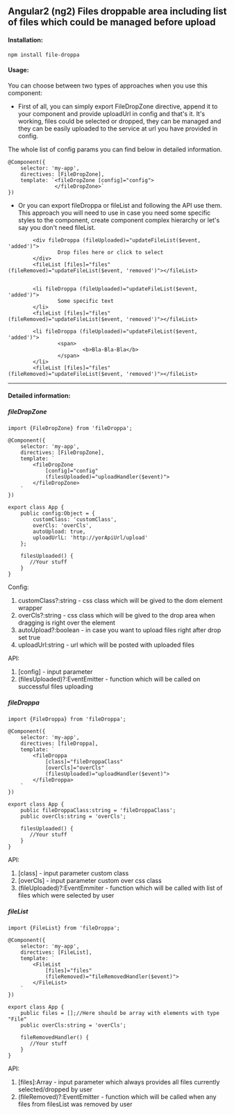 ## Angular2 (ng2) Files droppable area including list of files which could be managed before upload

#### Installation:

```
npm install file-droppa
```

#### Usage:

You can choose between two types of approaches when you use this component:

- First of all, you can simply export FileDropZone directive, append it to your component and provide uploadUrl in config and that's it. 
  It's working, files could be selected or dropped, they can be managed and they can be easily uploaded to the service at url you have provided in config.

The whole list of config params you can find below in detailed information. 

```
@Component({
    selector: 'my-app',
    directives: [FileDropZone],
    template: `<fileDropZone [config]="config">
               </fileDropZone>`
}) 
```

- Or you can export fileDroppa or fileList and following the API use them. 
  This approach you will need to use in case you need some specific styles to the component, create component complex hierarchy or let's say you don't need fileList.

```
        <div fileDroppa (fileUploaded)="updateFileList($event, 'added')">
                Drop files here or click to select
        </div>
        <fileList [files]="files" (fileRemoved)="updateFileList($event, 'removed')"></fileList>
        
```
```
        <li fileDroppa (fileUploaded)="updateFileList($event, 'added')">
                Some specific text
        </li>
        <fileList [files]="files" (fileRemoved)="updateFileList($event, 'removed')"></fileList>
```        
```
        <li fileDroppa (fileUploaded)="updateFileList($event, 'added')">
                <span>
                        <b>Bla-Bla-Bla</b>
                </span>
        </li>
        <fileList [files]="files" (fileRemoved)="updateFileList($event, 'removed')"></fileList>
``` 
---------

#### Detailed information:

##### fileDropZone

```
import {FileDropZone} from 'fileDroppa';

@Component({
    selector: 'my-app',
    directives: [FileDropZone],
    template: `
        <fileDropZone 
            [config]="config"
            (filesUploaded)="uploadHandler($event)">
        </fileDropZone>
    `
})

export class App {
    public config:Object = {
        customClass: 'customClass',
        overCls: 'overCls',
        autoUpload: true, 
        uploadUrlL: 'http://yorApiUrl/upload'
    };
    
    filesUploaded() {
       //Your stuff
    }
}
```
Config:

1. customClass?:string - css class which will be gived to the dom element wrapper
2. overCls?:string - css class which will be gived to the drop area when dragging is right over the element
3. autoUpload?:boolean - in case you want to upload files right after drop set true
4. uploadUrl:string - url which will be posted with uploaded files


API:

1. [config] - input parameter
2. (filesUploaded)?:EventEmitter - function which will be called on successful files uploading


##### fileDroppa

```
import {FileDroppa} from 'fileDroppa';

@Component({
    selector: 'my-app',
    directives: [fileDroppa],
    template: `
        <fileDroppa 
            [class]="fileDroppaClass"
            [overCls]="overCls"
            (filesUploaded)="uploadHandler($event)">
        </fileDroppa>
    `
})

export class App {
    public fileDroppaClass:string = 'fileDroppaClass';
    public overCls:string = 'overCls';
    
    filesUploaded() {
       //Your stuff
    }
}
```

API:

1. [class] - input parameter custom class
2. [overCls] - input parameter custom over css class
3. (fileUploaded)?:EventEmmiter - function which will be called with list of files which were selected by user



##### fileList


```
import {FileList} from 'fileDroppa';

@Component({
    selector: 'my-app',
    directives: [FileList],
    template: `
        <FileList 
            [files]="files"
            (fileRemoved)="fileRemovedHandler($event)">
        </FileList>
    `
})

export class App {
    public files = [];//Here should be array with elements with type "File"
    public overCls:string = 'overCls';
    
    fileRemovedHandler() {
       //Your stuff
    }
}
```

API:

1. [files]:Array<File> - input parameter which always provides all files currently selected/dropped by user
2. (fileRemoved)?:EventEmitter - function which will be called when any files from filesList was removed by user

 
